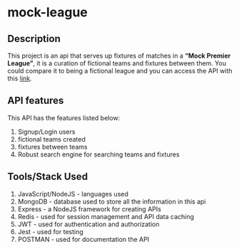 # mock-league

## Description

This project is an api that serves up fixtures of matches in a **“Mock Premier League”**, it is a curation of fictional teams and fixtures between them. You could compare it to being a fictional league and you can access the API with this [link](https://mock-league-api.herokuapp.com/ "Mock League API").

## API features

This API has the features listed below:

1. Signup/Login users
1. fictional teams created
1. fixtures between teams
1. Robust search engine for searching teams and fixtures

## Tools/Stack Used

1. JavaScript/NodeJS - languages used
1. MongoDB - database used to store all the information in this api
1. Express - a NodeJS framework for creating APIs
1. Redis - used for session management and API data caching
1. JWT - used for authentication and authorization
1. Jest - used for testing
1. POSTMAN - used for documentation the API
